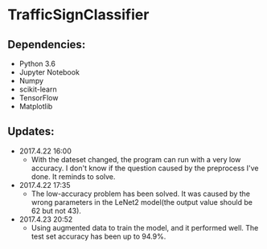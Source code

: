 # TrafficSignClassifier

## Dependencies:
- Python 3.6
- Jupyter Notebook
- Numpy
- scikit-learn
- TensorFlow
- Matplotlib



## Updates:
- 2017.4.22 16:00  
  - With the dateset changed, the program can run with a very low accuracy. I don't know if the question caused by the preprocess I've done. It reminds to solve.
- 2017.4.22 17:35  
  - The low-accuracy problem has been solved. It was caused by the wrong parameters in the LeNet2 model(the output value should be 62 but not 43).
- 2017.4.23 20:52
  - Using augmented data to train the model, and it performed well. The test set accuracy has been up to 94.9%.
